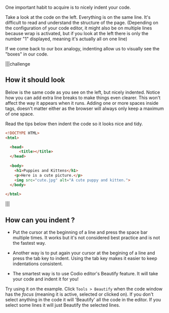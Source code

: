 One important habit to acquire is to nicely indent your code.

Take a look at the code on the left. Everything is on the same line. It's difficult to read and understand the structure of the page. (Depending on the configuration of your code editor, it might also be on multiple lines because wrap is activated, but if you look at the left there is only the number "1" displayed, meaning it's actually all on one line)

If we come back to our box analogy, indenting allow us to visually see the "boxes" in our code.

|||challenge
## How it should look
Below is the same code as you see on the left, but nicely indented. Notice how you can add extra line breaks to make things even clearer. This won't affect the way it appears when it runs. Adding one or more spaces inside tags, doesn't matter either as the browser will always only keep a maximum of one space.

Read the tips below then indent the code so it looks nice and tidy.

```html
<!DOCTYPE HTML>
<html>

  <head>
      <title></title>
  </head>
  
  <body>
    <h1>Puppies and Kittens</h1>
    <p>Here is a cute picture.</p>
    <img src="cute.jpg" alt="A cute puppy and kitten.">
  </body> 
  
</html>
```
|||

## How can you indent ?

- Put the cursor at the beginning of a line and press the space bar multiple times. It works but it's not considered best practice and is not the fastest way.

- Another way is to put again your cursor at the begining of a line and press the tab key to indent. Using the tab key makes it easier to keep indentations consistent.

- The smartest way is to use Codio editor's Beautify feature. It will take your code and indent it for you!

Try using it on the example. Click `Tools > Beautify` when the code window has the *focus* (meaning it is active, selected or clicked on). If you don't select anything in the code it will 'Beautify' all the code in the editor. If you select some lines it will just Beautify the selected lines.

